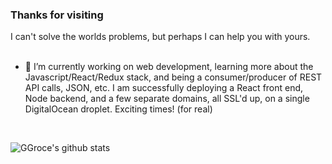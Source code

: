 ### Thanks for visiting
I can't solve the worlds problems, but perhaps I can help you with yours. 
<br>
<br>
- 🔭 I’m currently working on web development, learning more about the Javascript/React/Redux stack, and being a consumer/producer of REST API calls, JSON, etc.  I am successfully deploying a React front end, Node backend, and a few separate domains, all SSL'd up, on a single DigitalOcean droplet.  Exciting times!  (for real)  
<br>

![GGroce's github stats](https://github-readme-stats.vercel.app/api?username=ggroce&count_private=1&show_icons=true&theme=gruvbox&hide=stars)

<!--
**ggroce/ggroce** is a ✨ _special_ ✨ repository because its `README.md` (this file) appears on your GitHub profile.

Here are some ideas to get you started:

- 🔭 I’m currently working on ...
- 🌱 I’m currently learning ...
- 👯 I’m looking to collaborate on ...
- 🤔 I’m looking for help with ...
- 💬 Ask me about ...
- 📫 How to reach me: ...
- 😄 Pronouns: ...
- ⚡ Fun fact: ...
-->
